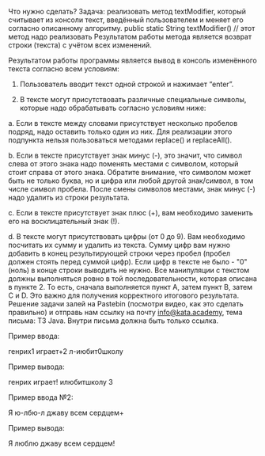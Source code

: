 Что нужно сделать?
Задача: реализовать метод textModifier, который считывает из консоли текст, введённый пользователем и меняет его согласно описанному алгоритму.
public static String textModifier() // этот метод надо реализовать
Результатом работы метода является возврат строки (текста) с учётом всех изменений.

Результатом работы программы является вывод в консоль изменённого текста согласно всем условиям:

1. Пользователь вводит текст одной строкой и нажимает “enter”.

2. В тексте могут присутствовать различные специальные символы, которые надо обрабатывать согласно условиям ниже:

a. Если в тексте между словами присутствует несколько пробелов подряд, надо оставить только один из них. Для реализации этого подпункта нельзя пользоваться методами replace() и replaceAll().

b. Если в тексте присутствует знак минус (-), это значит, что символ слева от этого знака надо поменять местами с символом, который стоит справа от этого знака. Обратите внимание, что символом может быть не только буква, но и цифра или любой другой знак/символ, в том числе символ пробела. После смены символов местами, знак минус (-) надо удалить из строки результата.

c. Если в тексте присутствует знак плюс (+), вам необходимо заменить его на восклицательный знак (!).

d. В тексте могут присутствовать цифры (от 0 до 9). Вам необходимо посчитать их сумму и удалить из текста. Сумму цифр вам нужно добавить в конец результирующей строки через пробел (пробел должен стоять перед суммой цифр). Если цифр в тексте не было - "0" (ноль) в конце строки выводить не нужно.
Все манипуляции с текстом должны выполняться ровно в той последовательности, которая описана в пункте 2. То есть, сначала выполняется пункт A, затем пункт B, затем C и D. Это важно для получения корректного итогового результата.
Решение задачи залей на Pastebin (посмотри видео, как это сделать правильно) и отправь нам ссылку на почту info@kata.academy, тема письма: ТЗ Java. Внутри письма должна быть только ссылка.


Пример ввода:

генрих1  играет+2   л-июбит0школу

Пример вывода:

генрих играет! илюбитшколу 3


Пример ввода №2: 

Я ю-лбю-л джаву   всем сердцем+

Пример вывода:

Я люблю джаву всем сердцем!
